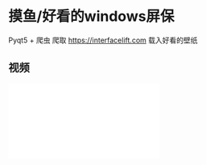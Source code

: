 # 摸鱼/好看的windows屏保

Pyqt5 + 爬虫 爬取 https://interfacelift.com 载入好看的壁纸

## 视频
<iframe src="//player.bilibili.com/player.html?aid=443699015&bvid=BV1GL41167Z9&cid=1132362566&page=1" scrolling="no" border="0" frameborder="no" framespacing="0" allowfullscreen="true"> </iframe>